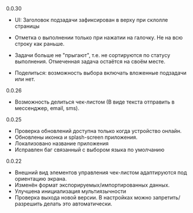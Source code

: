 0.0.30
* UI: Заголовок подзадачи зафиксирован в верху при склолле страницы
* Отметка о выполнении только при нажатии на галочку. Не на всю строку как раньше.
* Задачи больше не "прыгают", т.е. не сортируются по статусу выполнения. Отмеченная задача остаётся на своём месте.

* Поделиться: возможность выбора включать вложенные подзадачи или нет.

0.0.26
* Возможность делиться чек-листом (В виде текста отправить в мессенджер, email, sms).

0.0.25
* Проверка обновлений доступна только когда устройство онлайн.
* Обновлены иконка и splash-screen приложения.
* Локализовано название приложения
* Исправлен баг связанный с выбором языка по умолчанию

0.0.22
* Внешний вид элементов управления чек-листом адаптируются под ориентацию экрана.
* Изменён формат экспорируемых/импортированных данных.
* Улучшена инициализация мультиязычности
* Проверка выхода новой версии. В настройках можно запретить/разрешить делать это автоматически.
